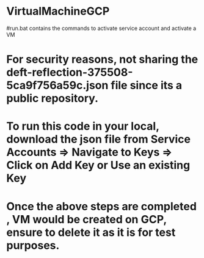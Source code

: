 # VirtualMachineGCP
#run.bat contains the commands to activate service account and activate a VM
# For security reasons, not sharing the deft-reflection-375508-5ca9f756a59c.json file since its a public repository.
# To run this code in your local, download the json file from Service Accounts => Navigate to Keys => Click on Add Key or Use an existing Key
# Once the above steps are completed , VM would be created on GCP, ensure to delete it as it is for test purposes.



